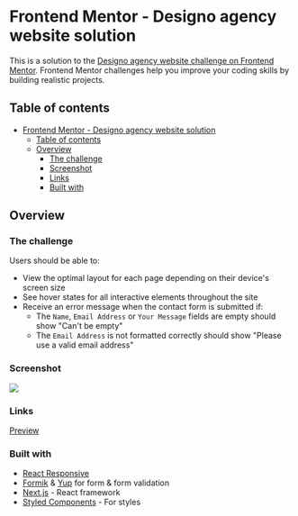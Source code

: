 # Frontend Mentor - Designo agency website solution

This is a solution to the [Designo agency website challenge on Frontend Mentor](https://www.frontendmentor.io/challenges/designo-multipage-website-G48K6rfUT). Frontend Mentor challenges help you improve your coding skills by building realistic projects. 

## Table of contents

- [Frontend Mentor - Designo agency website solution](#frontend-mentor---designo-agency-website-solution)
  - [Table of contents](#table-of-contents)
  - [Overview](#overview)
    - [The challenge](#the-challenge)
    - [Screenshot](#screenshot)
    - [Links](#links)
    - [Built with](#built-with)


## Overview

### The challenge

Users should be able to:

- View the optimal layout for each page depending on their device's screen size
- See hover states for all interactive elements throughout the site
- Receive an error message when the contact form is submitted if:
  - The `Name`, `Email Address` or `Your Message` fields are empty should show "Can't be empty"
  - The `Email Address` is not formatted correctly should show "Please use a valid email address"

### Screenshot

![](./public/assets/designo-multi-page-website.gif)

### Links

[Preview](https://shreeya-designo-app.netlify.app)

### Built with

- [React Responsive](https://www.npmjs.com/package/react-responsive)
- [Formik](https://formik.org/) & [Yup](https://github.com/jquense/yup) for form & form validation
- [Next.js](https://nextjs.org/) - React framework
- [Styled Components](https://styled-components.com/) - For styles

